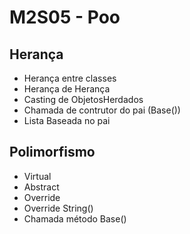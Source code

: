 # M2S05 - Poo

## Herança
- Herança entre classes 
- Herança de Herança 
- Casting de ObjetosHerdados
- Chamada de contrutor do pai  (Base())
- Lista Baseada no pai


## Polimorfismo 
- Virtual
- Abstract 
- Override
- Override String()
- Chamada método Base()